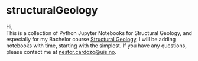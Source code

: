 # structuralGeology
Hi,\
This is a collection of Python Jupyter Notebooks for Structural Geology, and especially for my Bachelor course [Structural Geology](https://www.youtube.com/playlist?list=PL1Oi4O0iZ7iYI4AsAV5JAsYzrB_M96L_y). I will be adding notebooks with time, starting with the simplest. If you have any questions, please contact me at [nestor.cardozo@uis.no](mailto:nestor.cardozo@uis.no).

